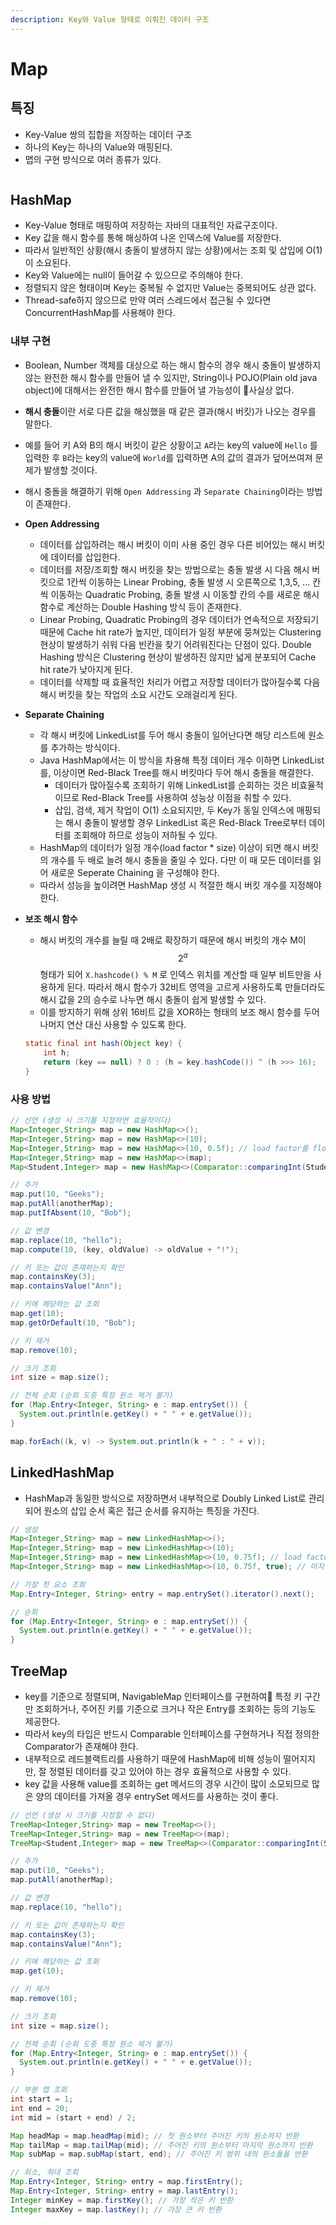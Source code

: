 ```yaml
---
description: Key와 Value 형태로 이뤄진 데이터 구조
---
```


# Map

## 특징

* Key-Value 쌍의 집합을 저장하는 데이터 구조
* 하나의 Key는 하나의 Value와 매핑된다.
* 맵의 구현 방식으로 여러 종류가 있다.

<figure><img src="../../.gitbook/assets/image (2) (1) (1).png" alt=""><figcaption></figcaption></figure>

## HashMap

* Key-Value 형태로 매핑하여 저장하는 자바의 대표적인 자료구조이다.
* Key 값을 해시 함수를 통해 해싱하여 나온 인덱스에 Value를 저장한다.
* 따라서 일반적인 상황(해시 충돌이 발생하지 않는 상황)에서는 조회 및 삽입에 O(1)이 소요된다.
* Key와 Value에는 null이 들어갈 수 있으므로 주의해야 한다.
* 정렬되지 않은 형태이며 Key는 중복될 수 없지만 Value는 중복되어도 상관 없다.
* Thread-safe하지 않으므로 만약 여러 스레드에서 접근될 수 있다면 ConcurrentHashMap를 사용해야 한다.

### 내부 구현

* Boolean, Number 객체를 대상으로 하는 해시 함수의 경우 해시 충돌이 발생하지 않는 완전한 해시 함수를 만들어 낼 수 있지만, String이나 POJO(Plain old java object)에 대해서는 완전한 해시 함수를 만들어 낼 가능성이 사실상 없다.
* **해시 충돌**이란 서로 다른 값을 해싱했을 때 같은 결과(해시 버킷)가 나오는 경우를 말한다.
* 예를 들어 키 A와 B의 해시 버킷이 같은 상황이고 `A`라는 key의 value에 `Hello` 를 입력한 후 `B`라는 key의 value에 `World`를 입력하면 A의 값의 결과가 덮어쓰여져 문제가 발생할 것이다.
* 해시 충돌을 해결하기 위해 `Open Addressing` 과 `Separate Chaining`이라는 방법이 존재한다.
* **Open Addressing**
  * 데이터를 삽입하려는 해시 버킷이 이미 사용 중인 경우 다른 비어있는 해시 버킷에 데이터를 삽입한다.
  * 데이터를 저장/조회할 해시 버킷을 찾는 방법으로는 충돌 발생 시 다음 해시 버킷으로 1칸씩 이동하는 Linear Probing, 충돌 발생 시 오른쪽으로 1,3,5, ... 칸씩 이동하는 Quadratic Probing, 충돌 발생 시 이동할 칸의 수를 새로운 해시 함수로 계산하는 Double Hashing 방식 등이 존재한다.
  * Linear Probing, Quadratic Probing의 경우 데이터가 연속적으로 저장되기 때문에 Cache hit rate가 높지만, 데이터가 일정 부분에 뭉쳐있는 Clustering 현상이 발생하기 쉬워 다음 빈칸을 찾기 어려워진다는 단점이 있다. Double Hashing 방식은 Clustering 현상이 발생하진 않지만 넓게 분포되어 Cache hit rate가 낮아지게 된다.
  * 데이터를 삭제할 때 효율적인 처리가 어렵고 저장할 데이터가 많아질수록 다음 해시 버킷을 찾는 작업의 소요 시간도 오래걸리게 된다.
* **Separate Chaining**
  * 각 해시 버킷에 LinkedList를 두어 해시 충돌이 일어난다면 해당 리스트에 원소를 추가하는 방식이다.
  * Java HashMap에서는 이 방식을 차용해 특정 데이터 개수 이하면 LinkedList를, 이상이면 Red-Black Tree를 해시 버킷마다 두어 해시 충돌을 해결한다.
    * 데이터가 많아질수록 조회하기 위해 LinkedList를 순회하는 것은 비효율적이므로 Red-Black Tree를 사용하여 성능상 이점을 취할 수 있다.
    * 삽입, 검색, 제거 작업이 O(1) 소요되지만, 두 Key가 동일 인덱스에 매핑되는 해시 충돌이 발생할 경우 LinkedList 혹은 Red-Black Tree로부터 데이터를 조회해야 하므로 성능이 저하될 수 있다.
  * HashMap의 데이터가 일정 개수(load factor \* size) 이상이 되면 해시 버킷의 개수를 두 배로 늘려 해시 충돌을 줄일 수 있다. 다만 이 때 모든 데이터를 읽어 새로운 Seperate Chaining 을 구성해야 한다.
  * 따라서 성능을 높이려면 HashMap 생성 시 적절한 해시 버킷 개수를 지정해야 한다.
*   **보조 해시 함수**

    * 해시 버킷의 개수를 늘릴 때 2배로 확장하기 때문에 해시 버킷의 개수 M이 $$2^a$$형태가 되어 `X.hashcode() % M` 로 인덱스 위치를 계산할 때 일부 비트만을 사용하게 된다. 따라서 해시 함수가 32비트 영역을 고르게 사용하도록 만들더라도 해시 값을 2의 승수로 나누면 해시 충돌이 쉽게 발생할 수 있다.
    * 이를 방지하기 위해 상위 16비트 값을 XOR하는 형태의 보조 해시 함수를 두어 나머지 연산 대신 사용할 수 있도록 한다.

    ```java
    static final int hash(Object key) {
        int h;
        return (key == null) ? 0 : (h = key.hashCode()) ^ (h >>> 16);
    }
    ```

### 사용 방법

```java
// 선언 (생성 시 크기를 지정하면 효율적이다)
Map<Integer,String> map = new HashMap<>();
Map<Integer,String> map = new HashMap<>(10);
Map<Integer,String> map = new HashMap<>(10, 0.5f); // load factor를 float 타입으로 지정
Map<Integer,String> map = new HashMap<>(map);
Map<Student,Integer> map = new HashMap<>(Comparator::comparingInt(Student::getScore));

// 추가
map.put(10, "Geeks");
map.putAll(anotherMap);
map.putIfAbsent(10, "Bob");

// 값 변경
map.replace(10, "hello");
map.compute(10, (key, oldValue) -> oldValue + "!");

// 키 또는 값이 존재하는지 확인
map.containsKey(3);
map.containsValue("Ann");

// 키에 해당하는 값 조회
map.get(10);
map.getOrDefault(10, "Bob");

// 키 제거
map.remove(10);

// 크기 조회
int size = map.size();

// 전체 순회 (순회 도중 특정 원소 제거 불가)
for (Map.Entry<Integer, String> e : map.entrySet()) {
  System.out.println(e.getKey() + " " + e.getValue());
}

map.forEach((k, v) -> System.out.println(k + " : " + v));
```

## LinkedHashMap

* HashMap과 동일한 방식으로 저장하면서 내부적으로 Doubly Linked List로 관리되어 원소의 삽입 순서 혹은 접근 순서를 유지하는 특징을 가진다.

```java
// 생성
Map<Integer,String> map = new LinkedHashMap<>();
Map<Integer,String> map = new LinkedHashMap<>(10);
Map<Integer,String> map = new LinkedHashMap<>(10, 0.75f); // load factor를 float 타입으로 지정
Map<Integer,String> map = new LinkedHashMap<>(10, 0.75f, true); // 마지막 액세스 순서를 유지하려면 true, 삽입 순서를 유지하려면 false 지정

// 가장 첫 요소 조회
Map.Entry<Integer, String> entry = map.entrySet().iterator().next();

// 순회
for (Map.Entry<Integer, String> e : map.entrySet()) {
  System.out.println(e.getKey() + " " + e.getValue());
}
```

## TreeMap

* key를 기준으로 정렬되며, NavigableMap 인터페이스를 구현하여 특정 키 구간만 조회하거나, 주어진 키를 기준으로 크거나 작은 Entry를 조회하는 등의 기능도 제공한다.
* 따라서 key의 타입은 반드시 Comparable 인터페이스를 구현하거나 직접 정의한 Comparator가 존재해야 한다.
* 내부적으로 레드블랙트리를 사용하기 때문에 HashMap에 비해 성능이 떨어지지만, 잘 정렬된 데이터를 갖고 있어야 하는 경우 효율적으로 사용할 수 있다.
* key 값을 사용해 value를 조회하는 get 메서드의 경우 시간이 많이 소모되므로 많은 양의 데이터를 가져올 경우 entrySet 메서드를 사용하는 것이 좋다.

```java
// 선언 (생성 시 크기를 지정할 수 없다)
TreeMap<Integer,String> map = new TreeMap<>();
TreeMap<Integer,String> map = new TreeMap<>(map);
TreeMap<Student,Integer> map = new TreeMap<>(Comparator::comparingInt(Student::getScore));

// 추가
map.put(10, "Geeks");
map.putAll(anotherMap);

// 값 변경
map.replace(10, "hello");

// 키 또는 값이 존재하는지 확인
map.containsKey(3);
map.containsValue("Ann");

// 키에 해당하는 값 조회
map.get(10);

// 키 제거
map.remove(10);

// 크기 조회
int size = map.size();

// 전체 순회 (순회 도중 특정 원소 제거 불가)
for (Map.Entry<Integer, String> e : map.entrySet()) {
  System.out.println(e.getKey() + " " + e.getValue());
}

// 부분 맵 조회
int start = 1;
int end = 20;
int mid = (start + end) / 2;

Map headMap = map.headMap(mid); // 첫 원소부터 주어진 키의 원소까지 반환
Map tailMap = map.tailMap(mid); // 주어진 키의 원소부터 마지막 원소까지 반환
Map subMap = map.subMap(start, end); // 주어진 키 범위 내의 원소들을 반환

// 최소, 최대 조회
Map.Entry<Integer, String> entry = map.firstEntry();
Map.Entry<Integer, String> entry = map.lastEntry();
Integer minKey = map.firstKey(); // 가장 작은 키 반환
Integer maxKey = map.lastKey(); // 가장 큰 키 반환
```
